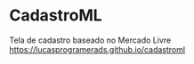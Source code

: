 # CadastroML
Tela de cadastro baseado no Mercado Livre
https://lucasprogramerads.github.io/cadastroml
